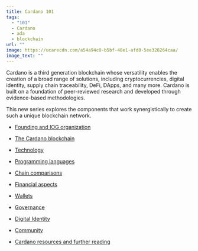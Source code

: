 ```yaml
---
title: Cardano 101
tags:
  - "101"
  - Cardano
  - ada
  - blockchain
url: ""
image: https://ucarecdn.com/a54a94c0-b5bf-48e1-afd0-5ee328264caa/
image_text: ""
---
```


Cardano is a third generation blockchain whose versatility enables the creation of a broad range of solutions, including cryptocurrencies, digital identity, supply chain traceability, DeFi, DApps, and many more. Cardano is built on a foundation of peer-reviewed research and developed through evidence-based methodologies.

This new series explores the components that work synergistically to create such a unique blockchain network.

*   [Founding and IOG organization](https://www.essentialcardano.io/article/founding-and-iog-organization)
    
*   [The Cardano blockchain](https://www.essentialcardano.io/article/the-cardano-blockchain)
    
*   [Technology](https://www.essentialcardano.io/article/technology)
    
*   [Programming languages](https://www.essentialcardano.io/article/programming-languages)
    
*   [Chain comparisons](https://www.essentialcardano.io/article/chain-comparisons)
    
*   [Financial aspects](https://www.essentialcardano.io/article/financial-aspects)
    
*   [Wallets](https://www.essentialcardano.io/article/wallets)
    
*   [Governance](https://www.essentialcardano.io/article/governance-8c016e44)
    
*   [Digital Identity](https://www.essentialcardano.io/article/digital-identity)
    
*   [Community](https://www.essentialcardano.io/article/community)
    
*   [Cardano resources and further reading](https://www.essentialcardano.io/article/cardano-resources-and-further-reading)
